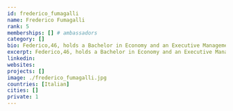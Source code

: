 ```yaml
---
id: frederico_fumagalli
name: Frederico Fumagalli
rank: 5
memberships: [] # ambassadors
category: []
bio: Federico,46, holds a Bachelor in Economy and an Executive Management certificate at SDA Bocconi. After having spent 10+ in IT, Federico served for several years a multinational company active in machines industry where he’s been engaged in different executive management positions. Actually, Federico is COO of an innovative Swiss Biomedical company and actively engaged in other innovative and edge-technology initiatives. Ambassador fell in love with Threefold I firmly believe that TFF fills at the best the huge mid-long term gap between availability and demand for one of the key resources; IT capacity. I share the vision of granting whoever and wherever a fair priced, nature friendly and close-by internet capacity. TFF is backed not only with assets but with the right core human values.
excerpt: Federico,46, holds a Bachelor in Economy and an Executive Management certificate at SDA Bocconi.
linkedin: 
websites: 
projects: []
image: ./frederico_fumagalli.jpg
countries: [Italian]
cities: []
private: 1
---
```

